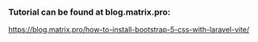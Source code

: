 ### Tutorial can be found at blog.matrix.pro:

https://blog.matrix.pro/how-to-install-bootstrap-5-css-with-laravel-vite/